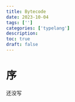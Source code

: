```yaml
---
title: Bytecode
date: 2023-10-04
tags: ['']
categories: ['typelang']
description: 
toc: true
draft: false
---
```



# 序


还没写